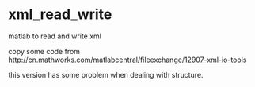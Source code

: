 # xml_read_write
matlab to read and write xml

copy some code from http://cn.mathworks.com/matlabcentral/fileexchange/12907-xml-io-tools

this version has some problem when dealing with structure.
